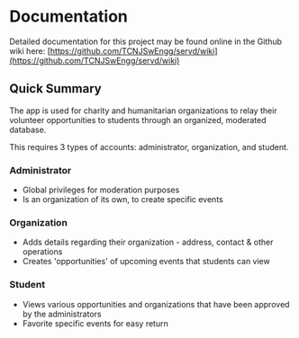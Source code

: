 # Documentation

Detailed documentation for this project may be found online in the Github wiki here:  [https://github.com/TCNJSwEngg/servd/wiki](https://github.com/TCNJSwEngg/servd/wiki)

## Quick Summary

The app is used for charity and humanitarian organizations to relay their volunteer opportunities to students through an organized, moderated database.

This requires 3 types of accounts: administrator, organization, and student.

### Administrator
  * Global privileges for moderation purposes
  * Is an organization of its own, to create specific events

### Organization
  * Adds details regarding their organization - address, contact & other operations
  * Creates 'opportunities' of upcoming events that students can view

### Student
  * Views various opportunities and organizations that have been approved by the administrators
  * Favorite specific events for easy return
